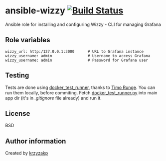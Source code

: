 ansible-wizzy [![Build Status](https://travis-ci.org/krzyzakp/ansible-wizzy.svg?branch=master)](https://travis-ci.org/krzyzakp/ansible-wizzy)
=========

Ansible role for installing and configuring Wizzy - CLI for managing Grafana


## Role variables
```
wizzy_url: http:/127.0.0.1:3000      # URL to Grafana instance
wizzy_username: admin                # Username to access Grafana
wizzy_username: admin                # Password for Grafana user
```

## Testing
Tests are done using [docker_test_runner](https://github.com/timorunge/docker-test-runner), thanks to [Timo Runge](https://github.com/timorunge/docker-test-runner). You can run them locally, before commiting. Fetch [docker_test_runner.py](https://github.com/timorunge/docker-test-runner/blob/master/docker_test_runner.py) into main app dir (it's in _.gitignore_ file already) and run it.

## License
BSD


## Author information
Created by [krzyzakp](https://github.com/krzyzakp)
